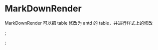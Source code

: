 # MarkDownRender

MarkDownRender 可以把 table 修改为 antd 的 table，并进行样式上的修改

<code src="./demos/base.tsx" background="var(--main-bg-color)" title="基础使用"></code>;

<code src="./demos/preview.tsx" background="var(--main-bg-color)" title="基础使用"></code>;
